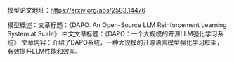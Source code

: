 模型论文地址：https://arxiv.org/abs/2503.14476

模型概述：文章标题：《DAPO: An Open-Source LLM Reinforcement Learning System at Scale》
中文文章标题：《DAPO：一个大规模的开源LLM强化学习系统》
文章内容：介绍了DAPO系统，一种大规模的开源语言模型强化学习框架，有效提升LLM性能和效率。

